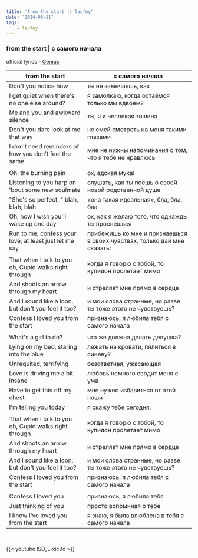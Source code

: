 ```yaml
---
title: 'from the start || laufey'
date: "2024-08-11"
tags:
    - laufey
---
```


### from the start | с самого начала

official lyrics - [Genius](https://genius.com/Laufey-from-the-start-lyrics)

from the start | с самого начала
--|--
Don't you notice how | ты не замечаешь, как 
I get quiet when there's no one else around? | я замолкаю, когда остаёмся только мы вдвоём?
Me and you and awkward silence | ты, я и неловкая тишина
Don't you dare look at me that way | не смей смотреть на меня такими глазами
I don't need reminders of how you don't feel the same | мне не нужны напоминания о том, что я тебе не нравлюсь
|||
Oh, the burning pain | ох, адская мука!
Listening to you harp on 'bout some new soulmate | слушать, как ты поёшь о своей новой родственной душе
"She's so perfect, " blah, blah, blah | «она такая идеальная», бла, бла, бла
Oh, how I wish you'll wake up one day | ох, как я желаю того, что однажды ты проснёшься
Run to me, confess your love, at least just let me say | прибежишь ко мне и признаешься в своих чувствах, только дай мне сказать:
|||
That when I talk to you oh, Cupid walks right through | когда я говорю с тобой, то купидон пролетает мимо
And shoots an arrow through my heart | и стреляет мне прямо в сердце
And I sound like a loon, but don't you feel it too? | и мои слова странные, но разве ты тоже этого не чувствуешь?
Confess I loved you from the start | признаюсь, я любила тебя с самого начала
|||
What's a girl to do? | что же должна делать девушка?
Lying on my bed, staring into the blue | лежать на кровати, пялиться в синеву?
Unrequited, terrifying | безответная, ужасающая
Love is driving me a bit insane | любовь немного сводит меня с ума
Have to get this off my chest | мне нужно избавиться от этой ноши
I'm telling you today | я скажу тебе сегодня:
|||
That when I talk to you oh, Cupid walks right through | когда я говорю с тобой, то купидон пролетает мимо
And shoots an arrow through my heart | и стреляет мне прямо в сердце
And I sound like a loon, but don't you feel it too? | и мои слова странные, но разве ты тоже этого не чувствуешь?
Confess I loved you from the start | признаюсь, я любила тебя с самого начала
|||
Confess I loved you | признаюсь, я любила тебя
Just thinking of you | просто вспоминая о тебе
I know I've loved you from the start | я знаю, я была влюблена в тебя с самого начала

<br>

{{< youtube lSD_L-xic9o >}}